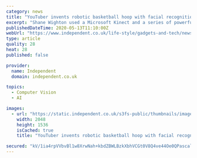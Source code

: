 ```yaml
---
category: news
title: "YouTuber invents robotic basketball hoop with facial recognition to ensure people never miss"
excerpt: "Shane Wighton used a Microsoft Kinect and a series of powerful motors to detect the ball and quickly move the backboard in a fraction of a second"
publishedDateTime: 2020-05-13T11:10:00Z
webUrl: "https://www.independent.co.uk/life-style/gadgets-and-tech/news/basketball-hoop-robotic-face-id-backboard-youtube-a9511891.html"
type: article
quality: 28
heat: 28
published: false

provider:
  name: Independent
  domain: independent.co.uk

topics:
  - Computer Vision
  - AI

images:
  - url: "https://static.independent.co.uk/s3fs-public/thumbnails/image/2020/05/13/11/basketball-hoop-facial-recognition.jpg"
    width: 2048
    height: 1536
    isCached: true
    title: "YouTuber invents robotic basketball hoop with facial recognition to ensure people never miss"

secured: "kV/1ia4rpVVbvBl1w8XrwNah+kbdZBWLBzkXbhVCGt0V8Q4ve44Oe0QPascalqAaSdprZZTuaWAaMiDGZCSCrKYjk2kSENDC2bbimeEqb5doSpzUc2jCsFrwwYq1NWnUm8UGJMniMvixxRWHF9eiSeMOFT2CiCCAjt2w0sLgcB4nG8VuLwTwm6w7GOV/NjjQwQc04d8OPdxQLFUiHSL8JOom4EIyOELZUSn73M7if7zu83lxwnCc/DtohxqAg+LqJF/ANAy6N+5xIq1AgDN3sJEgZ0mRDFk5ln71EVvsOEBs8q/8W8R9+sYuCsUUZoljIpmEsJVtV+QcpT1WPQISvkHZ8m/eULhqlqQ6dhmznSVT/2P/P6bk/kDXNO0HFEAr+3cXfHHgt9AbvKq9p2YZZfudVzOLRcklv8D+eMrnnT0JA3+rcWLZ7JoWbOrn8tRVwu6E26eZWfcI7Y9IQGTJvbYPHkDQlRfG/WVcww8xHCY=;pOST2kEiNbVsa+uBXp9yPQ=="
---
```


